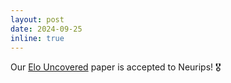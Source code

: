 ```yaml
---
layout: post
date: 2024-09-25
inline: true
---
```


Our <a href="https://arxiv.org/abs/2311.17295" target="blank">Elo Uncovered</a> paper is accepted to Neurips! :medal_military: